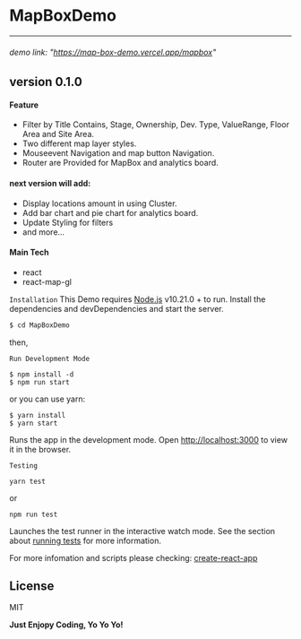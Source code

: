 # MapBoxDemo
---
###### demo link: "https://map-box-demo.vercel.app/mapbox"



## version 0.1.0
#### Feature
  - Filter by Title Contains, Stage, Ownership, Dev. Type, ValueRange, Floor Area and Site Area.
  - Two different map layer styles.
  - Mouseevent Navigation and map button Navigation.
  - Router are Provided for MapBox and analytics board.
 
#### next version will add:
  - Display locations amount in using Cluster.
  - Add bar chart and pie chart for analytics board.
  - Update Styling for filters
  - and more...


#### Main Tech
* react
* react-map-gl

`Installation`
This Demo requires [Node.js](https://nodejs.org/) v10.21.0 + to run.
Install the dependencies and devDependencies and start the server.

```sh
$ cd MapBoxDemo
```
then,

`Run Development Mode`
```
$ npm install -d
$ npm run start
```
or you can use yarn:
```
$ yarn install
$ yarn start
```
Runs the app in the development mode.
Open [http://localhost:3000](http://localhost:3000) to view it in the browser.


`Testing`
```
yarn test
```
or
```
npm run test
```
Launches the test runner in the interactive watch mode.
See the section about [running tests](https://facebook.github.io/create-react-app/docs/running-tests) for more information.



For more infomation and scripts please checking:  [create-react-app](https://github.com/facebook/create-react-app)



License
----

MIT


**Just Enjopy Coding, Yo Yo Yo!**

